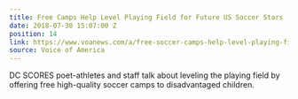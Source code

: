 ```yaml
---
title: Free Camps Help Level Playing Field for Future US Soccer Stars
date: 2018-07-30 15:07:00 Z
position: 14
link: https://www.voanews.com/a/free-soccer-camps-help-level-playing-field-/4505649.html
source: Voice of America
---
```


DC SCORES poet-athletes and staff talk about leveling the playing field by offering free high-quality soccer camps to disadvantaged children.